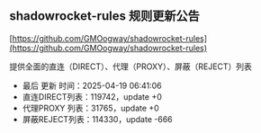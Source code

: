 ## shadowrocket-rules 规则更新公告

[https://github.com/GMOogway/shadowrocket-rules](https://github.com/GMOogway/shadowrocket-rules)

提供全面的直连（DIRECT）、代理（PROXY）、屏蔽（REJECT）列表
- 最后 更新 时间：2025-04-19 06:41:06
- 直连DIRECT列表：119742，update +0
- 代理PROXY 列表：31765，update +0
- 屏蔽REJECT列表：114330，update -666